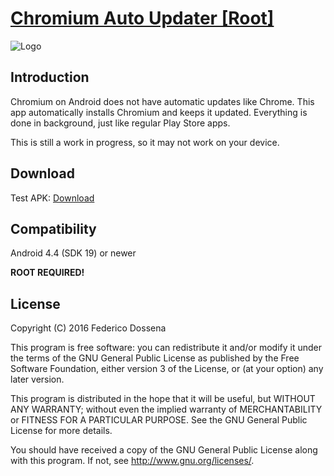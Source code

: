 # [Chromium Auto Updater [Root]](http://adolfintel.com/?p=chromium/index.frag)
![Logo](http://adolfintel.com/chromium/icon.png) 

## Introduction

Chromium on Android does not have automatic updates like Chrome. This app automatically installs Chromium and keeps it updated. Everything is done in background, just like regular Play Store apps.

This is still a work in progress, so it may not work on your device.

## Download

Test APK: [Download](http://downloads.adolfintel.com/geth.php?r=chromiumUpdater-apk)

## Compatibility
Android 4.4 (SDK 19) or newer

**ROOT REQUIRED!**

## License
Copyright (C) 2016 Federico Dossena

This program is free software: you can redistribute it and/or modify
it under the terms of the GNU General Public License as published by
the Free Software Foundation, either version 3 of the License, or
(at your option) any later version.

This program is distributed in the hope that it will be useful,
but WITHOUT ANY WARRANTY; without even the implied warranty of
MERCHANTABILITY or FITNESS FOR A PARTICULAR PURPOSE.  See the
GNU General Public License for more details.

You should have received a copy of the GNU General Public License
along with this program.  If not, see <http://www.gnu.org/licenses/>.
